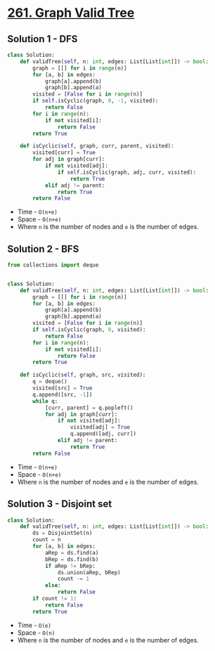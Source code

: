 # [261. Graph Valid Tree](https://leetcode.com/problems/graph-valid-tree/)

## Solution 1 - DFS

```py
class Solution:
    def validTree(self, n: int, edges: List[List[int]]) -> bool:
        graph = [[] for i in range(n)]
        for [a, b] in edges:
            graph[a].append(b)
            graph[b].append(a)
        visited = [False for i in range(n)]
        if self.isCyclic(graph, 0, -1, visited):
            return False
        for i in range(n):
            if not visited[i]:
                return False
        return True

    def isCyclic(self, graph, curr, parent, visited):
        visited[curr] = True
        for adj in graph[curr]:
            if not visited[adj]:
                if self.isCyclic(graph, adj, curr, visited):
                    return True
            elif adj != parent:
                return True
        return False
```

- Time - `O(n+e)`
- Space - `O(n+e)`
- Where `n` is the number of nodes and `e` is the number of edges.

## Solution 2 - BFS

```py
from collections import deque


class Solution:
    def validTree(self, n: int, edges: List[List[int]]) -> bool:
        graph = [[] for i in range(n)]
        for [a, b] in edges:
            graph[a].append(b)
            graph[b].append(a)
        visited = [False for i in range(n)]
        if self.isCyclic(graph, 0, visited):
            return False
        for i in range(n):
            if not visited[i]:
                return False
        return True

    def isCyclic(self, graph, src, visited):
        q = deque()
        visited[src] = True
        q.append([src, -1])
        while q:
            [curr, parent] = q.popleft()
            for adj in graph[curr]:
                if not visited[adj]:
                    visited[adj] = True
                    q.append([adj, curr])
                elif adj != parent:
                    return True
        return False
```

- Time - `O(n+e)`
- Space - `O(n+e)`
- Where `n` is the number of nodes and `e` is the number of edges.

## Solution 3 - Disjoint set

```py
class Solution:
    def validTree(self, n: int, edges: List[List[int]]) -> bool:
        ds = DisjointSet(n)
        count = n
        for [a, b] in edges:
            aRep = ds.find(a)
            bRep = ds.find(b)
            if aRep != bRep:
                ds.union(aRep, bRep)
                count -= 1
            else:
                return False
        if count != 1:
            return False
        return True
```

- Time - `O(e)`
- Space - `O(n)`
- Where `n` is the number of nodes and `e` is the number of edges.